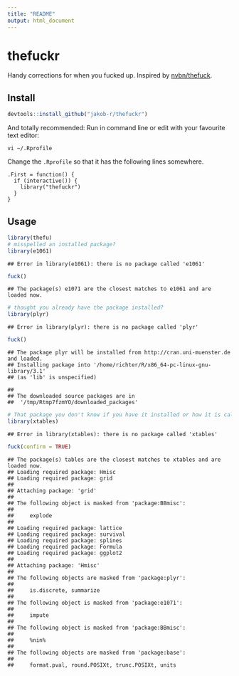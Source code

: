 ```yaml
---
title: "README"
output: html_document
---
```



# thefuckr
Handy corrections for when you fucked up.
Inspired by [nvbn/thefuck](https://github.com/nvbn/thefuck).

## Install

```r
devtools::install_github("jakob-r/thefuckr")
```
And totally recommended:
Run in command line or edit with your favourite text editor:
```
vi ~/.Rprofile
```
Change the `.Rprofile` so that it has the following lines somewhere.
```
.First = function() {
  if (interactive()) {
    library("thefuckr")
  }
}
```

## Usage



```r
library(thefu)
# misspelled an installed package?
library(e1061)
```

```
## Error in library(e1061): there is no package called 'e1061'
```

```r
fuck()
```

```
## The package(s) e1071 are the closest matches to e1061 and are loaded now.
```

```r
# thought you already have the package installed?
library(plyr)
```

```
## Error in library(plyr): there is no package called 'plyr'
```

```r
fuck()
```

```
## The package plyr will be installed from http://cran.uni-muenster.de and loaded.
## Installing package into '/home/richter/R/x86_64-pc-linux-gnu-library/3.1'
## (as 'lib' is unspecified)
```

```
## 
## The downloaded source packages are in
## 	'/tmp/Rtmp7fzmYO/downloaded_packages'
```

```r
# That package you don't know if you have it installed or how it is called exactly?
library(xtables)
```

```
## Error in library(xtables): there is no package called 'xtables'
```

```r
fuck(confirm = TRUE)
```

```
## The package(s) tables are the closest matches to xtables and are loaded now.
## Loading required package: Hmisc
## Loading required package: grid
## 
## Attaching package: 'grid'
## 
## The following object is masked from 'package:BBmisc':
## 
##     explode
## 
## Loading required package: lattice
## Loading required package: survival
## Loading required package: splines
## Loading required package: Formula
## Loading required package: ggplot2
## 
## Attaching package: 'Hmisc'
## 
## The following objects are masked from 'package:plyr':
## 
##     is.discrete, summarize
## 
## The following object is masked from 'package:e1071':
## 
##     impute
## 
## The following object is masked from 'package:BBmisc':
## 
##     %nin%
## 
## The following objects are masked from 'package:base':
## 
##     format.pval, round.POSIXt, trunc.POSIXt, units
```
